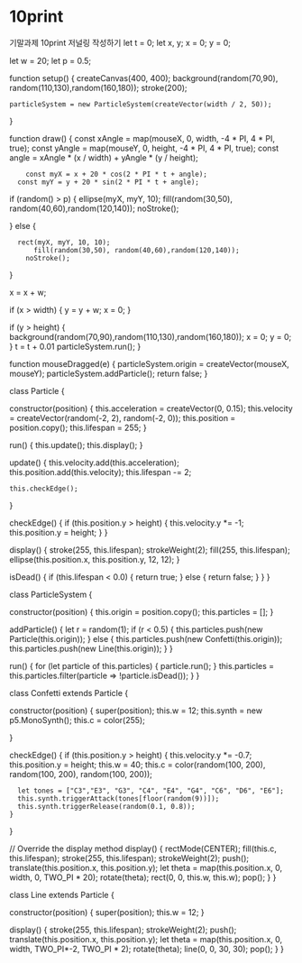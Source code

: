 # 10print
기말과제 10print 저널링 작성하기
let t = 0;
let x, y;
x = 0;
y = 0;

let w = 20;
let p = 0.5;

function setup() {
  createCanvas(400, 400);
  background(random(70,90), random(110,130),random(160,180));
  stroke(200);
  
    particleSystem = new ParticleSystem(createVector(width / 2, 50));
}

function draw() {
      const xAngle = map(mouseX, 0, width, -4 * PI, 4 * PI, true);
      const yAngle = map(mouseY, 0, height, -4 * PI, 4 * PI, true);
      const angle = xAngle * (x / width) + yAngle * (y / height);
  
  
        const myX = x + 20 * cos(2 * PI * t + angle);
      const myY = y + 20 * sin(2 * PI * t + angle);
  
  if (random() > p) {
      ellipse(myX, myY, 10);
      fill(random(30,50), random(40,60),random(120,140));
    noStroke();

  } else {

      rect(myX, myY, 10, 10);
          fill(random(30,50), random(40,60),random(120,140));
        noStroke();
  }
  
  x = x + w;
  
  if (x > width) {
    y = y + w;
    x = 0;
  }
  
  if (y > height) {
    background(random(70,90),random(110,130),random(160,180));
    x = 0;
    y = 0;
  }
    t = t + 0.01
    particleSystem.run();
}


function mouseDragged(e) {
  particleSystem.origin = createVector(mouseX, mouseY);
  particleSystem.addParticle();
  return false;
}


class Particle {

  constructor(position) {
    this.acceleration = createVector(0, 0.15);
    this.velocity = createVector(random(-2, 2), random(-2, 0));
    this.position = position.copy();
    this.lifespan = 255;
  }

  run() {
    this.update();
    this.display();
  }

  update() {
    this.velocity.add(this.acceleration);
    this.position.add(this.velocity);
    this.lifespan -= 2;
    
    this.checkEdge();
  }
  
  checkEdge() {
    if (this.position.y > height) {
      this.velocity.y *= -1;
      this.position.y = height;
    }
  }

  display() {
    stroke(255, this.lifespan);
    strokeWeight(2);
    fill(255, this.lifespan);
    ellipse(this.position.x, this.position.y, 12, 12);
  }

  isDead() {
    if (this.lifespan < 0.0) {
      return true;
    } else {
      return false;
    }
  }
}






class ParticleSystem {

  constructor(position) {
    this.origin = position.copy();
    this.particles = [];
  }

  addParticle() {
    let r = random(1);
    if (r < 0.5) {
      this.particles.push(new Particle(this.origin));
    } else {
      this.particles.push(new Confetti(this.origin));
      this.particles.push(new Line(this.origin));
    }
  }

  run() {
    for (let particle of this.particles) {
      particle.run();
    }
    this.particles = this.particles.filter(particle => !particle.isDead());
  }
}


class Confetti extends Particle {
  
  constructor(position) {
    super(position);
    this.w = 12;
    this.synth = new p5.MonoSynth();
    this.c = color(255);

  }
  
  checkEdge() {
    if (this.position.y > height) {
      this.velocity.y *= -0.7;
      this.position.y = height;
      this.w = 40;
      this.c = color(random(100, 200), random(100, 200), random(100, 200));
      
      let tones = ["C3","E3", "G3", "C4", "E4", "G4", "C6", "D6", "E6"];
      this.synth.triggerAttack(tones[floor(random(9))]);
      this.synth.triggerRelease(random(0.1, 0.8)); 
    }
  }

  // Override the display method
  display() {
    rectMode(CENTER);
    fill(this.c, this.lifespan);
    stroke(255, this.lifespan);
    strokeWeight(2);
    push();
    translate(this.position.x, this.position.y);
    let theta = map(this.position.x, 0, width, 0, TWO_PI * 20);
    rotate(theta);
    rect(0, 0, this.w, this.w);
    pop();
  }
}

class Line extends Particle {
  
  constructor(position) {
    super(position);
    this.w = 12;
  }
  
  display() {
    stroke(255, this.lifespan);
    strokeWeight(2);
    push();
    translate(this.position.x, this.position.y);
    let theta = map(this.position.x, 0, width, TWO_PI*-2, TWO_PI * 2);
    rotate(theta);
    line(0, 0, 30, 30);
    pop();
  }
}